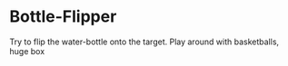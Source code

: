 # Bottle-Flipper
Try to flip the water-bottle onto the target. Play around with basketballs, huge box

